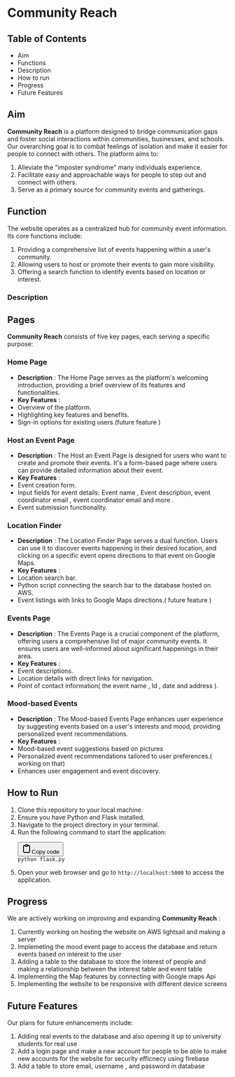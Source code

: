 

# Community Reach

## Table of Contents

* Aim
* Functions
* Description
* How to run
* Progress
* Future Features

## Aim

**Community Reach** is a platform designed to bridge communication gaps and foster social interactions within communities, businesses, and schools. Our overarching goal is to combat feelings of isolation and make it easier for people to connect with others. The platform aims to:

1. Alleviate the "imposter syndrome" many individuals experience.
2. Facilitate easy and approachable ways for people to step out and connect with others.
3. Serve as a primary source for community events and gatherings.

## Function

The website operates as a centralized hub for community event information. Its core functions include:

1. Providing a comprehensive list of events happening within a user's community.
2. Allowing users to host or promote their events to gain more visibility.
3. Offering a search function to identify events based on location or interest.

### Description

## Pages

**Community Reach** consists of five key pages, each serving a specific purpose:

### Home Page

* **Description** : The Home Page serves as the platform's welcoming introduction, providing a brief overview of its features and functionalities.
* **Key Features** :
* Overview of the platform.
* Highlighting key features and benefits.
* Sign-in options for existing users.(future feature )

### Host an Event Page

* **Description** : The Host an Event Page is designed for users who want to create and promote their events. It's a form-based page where users can provide detailed information about their event.
* **Key Features** :
* Event creation form.
* Input fields for event details: Event name , Event description, event coordinator email , event coordinator email and more .
* Event submission functionality.

### Location Finder

* **Description** : The Location Finder Page serves a dual function. Users can use it to discover events happening in their desired location, and clicking on a specific event opens directions to that event on Google Maps.
* **Key Features** :
* Location search bar.
* Python script connecting the search bar to the database hosted on AWS.
* Event listings with links to Google Maps directions.( future feature )

### Events Page

* **Description** : The Events Page is a crucial component of the platform, offering users a comprehensive list of major community events. It ensures users are well-informed about significant happenings in their area.
* **Key Features** :
* Event descriptions.
* Location details with direct links for navigation.
* Point of contact information( the event name , Id  , date and address ).

### Mood-based Events

* **Description** : The Mood-based Events Page enhances user experience by suggesting events based on a user's interests and mood, providing personalized event recommendations.
* **Key Features** :
* Mood-based event suggestions based on pictures
* Personalized event recommendations tailored to user preferences.( working on that)
* Enhances user engagement and event discovery.

## How to Run

1. Clone this repository to your local machine.
2. Ensure you have Python and Flask installed.
3. Navigate to the project directory in your terminal.
4. Run the following command to start the application:
   <pre><div class="bg-black rounded-md"><div class="flex items-center relative text-gray-200 bg-gray-800 dark:bg-token-surface-primary px-4 py-2 text-xs font-sans justify-between rounded-t-md"><button class="flex gap-1 items-center"><svg width="24" height="24" viewBox="0 0 24 24" fill="none" xmlns="http://www.w3.org/2000/svg" class="icon-sm"><path fill-rule="evenodd" clip-rule="evenodd" d="M12 4C10.8954 4 10 4.89543 10 6H14C14 4.89543 13.1046 4 12 4ZM8.53513 4C9.22675 2.8044 10.5194 2 12 2C13.4806 2 14.7733 2.8044 15.4649 4H17C18.6569 4 20 5.34315 20 7V19C20 20.6569 18.6569 22 17 22H7C5.34315 22 4 20.6569 4 19V7C4 5.34315 5.34315 4 7 4H8.53513ZM8 6H7C6.44772 6 6 6.44772 6 7V19C6 19.5523 6.44772 20 7 20H17C17.5523 20 18 19.5523 18 19V7C18 6.44772 17.5523 6 17 6H16C16 7.10457 15.1046 8 14 8H10C8.89543 8 8 7.10457 8 6Z" fill="currentColor"></path></svg>Copy code</button></div><div class="p-4 overflow-y-auto"><code class="!whitespace-pre hljs">python flask.py
   </code></div></div></pre>
5. Open your web browser and go to `http://localhost:5000` to access the application.

## Progress

We are actively working on improving and expanding  **Community Reach** :

1. Currently working on hosting the website on AWS lightsail and making a server
2. Implemeting  the mood event page to access the database and return events based on interest to the user
3. Adding a table to the database to store the interest of people and making a relationship between the interest table and event table
4. Implementing the Map features by connecting with Google maps Api
5. Implementing the website to be responsive with different device screens

## Future Features

Our plans for future enhancements include:

1. Adding real events to the database and also opening it up to university students for real use
2. Add a login page and make a new account for people to be able to make new accounts for the website  for security efficnecy using  firebase
3. Add a table to store email, username , and password in database
